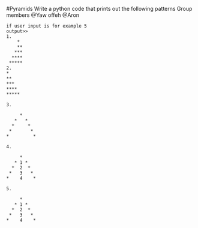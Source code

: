#Pyramids
Write a python code that prints out the following patterns
Group members @Yaw offeh @Aron

```python3
if user input is for example 5
output>>
1.
    *
    **
   ***
  ****
 *****
2.
*
**
***
****
*****

3.

     *
   *   *
  *     *
 *       *
*         *

4.

     *
   * 1 *
  *  2  *
 *   3   *
*    4    *

5.

     *
   * 1 *
  *  2  *
 *   3   *
*    4    *

```
